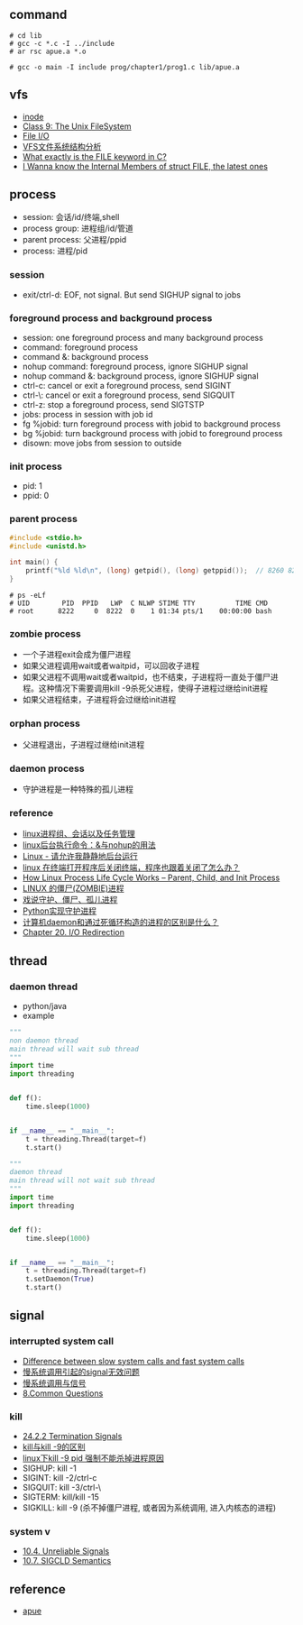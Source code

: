 ## command

```
# cd lib
# gcc -c *.c -I ../include
# ar rsc apue.a *.o
```

```
# gcc -o main -I include prog/chapter1/prog1.c lib/apue.a
```

## vfs

- [inode](https://en.wikipedia.org/wiki/Inode)
- [Class 9: The Unix FileSystem](https://www.usna.edu/Users/cs/wcbrown/courses/IC221/classes/L09/Class.html)
- [File I/O](http://man7.org/training/download/lusp_fileio_slides.pdf)
- [VFS文件系统结构分析](http://blog.jobbole.com/105537/)
- [What exactly is the FILE keyword in C?](https://stackoverflow.com/questions/5672746/what-exactly-is-the-file-keyword-in-c)
- [I Wanna know the Internal Members of struct FILE, the latest ones](https://stackoverflow.com/questions/17209087/i-wanna-know-the-internal-members-of-struct-file-the-latest-ones)

## process

- session: 会话/id/终端,shell
- process group: 进程组/id/管道
- parent process: 父进程/ppid
- process: 进程/pid

### session

- exit/ctrl-d: EOF, not signal. But send SIGHUP signal to jobs

### foreground process and background process

- session: one foreground process and many background process
- command: foreground process
- command &: background process
- nohup command: foreground process, ignore SIGHUP signal
- nohup command &: background process, ignore SIGHUP signal
- ctrl-c: cancel or exit a foreground process, send SIGINT
- ctrl-\\: cancel or exit a foreground process, send SIGQUIT
- ctrl-z: stop a foreground process, send SIGTSTP
- jobs: process in session with job id
- fg %jobid: turn foreground process with jobid to background process
- bg %jobid: turn background process with jobid to foreground process
- disown: move jobs from session to outside

### init process

- pid: 1
- ppid: 0

### parent process

```c
#include <stdio.h>
#include <unistd.h>

int main() {
    printf("%ld %ld\n", (long) getpid(), (long) getppid());  // 8260 8222
}
```

```
# ps -eLf
# UID        PID  PPID   LWP  C NLWP STIME TTY          TIME CMD
# root      8222     0  8222  0    1 01:34 pts/1    00:00:00 bash
```

### zombie process

- 一个子进程exit会成为僵尸进程
- 如果父进程调用wait或者waitpid，可以回收子进程
- 如果父进程不调用wait或者waitpid，也不结束，子进程将一直处于僵尸进程。这种情况下需要调用kill -9杀死父进程，使得子进程过继给init进程
- 如果父进程结束，子进程将会过继给init进程

### orphan process

- 父进程退出，子进程过继给init进程

### daemon process

- 守护进程是一种特殊的孤儿进程

### reference

- [linux进程组、会话以及任务管理](https://andrewpqc.github.io/2018/10/31/linux-process-group-and-session-and-jobs-manage/)
- [linux后台执行命令：&与nohup的用法](https://zhuanlan.zhihu.com/p/59297350)
- [Linux - 请允许我静静地后台运行](https://zhuanlan.zhihu.com/p/32254479)
- [linux 在终端打开程序后关闭终端，程序也跟着关闭了怎么办？](https://www.zhihu.com/question/442188249)
- [How Linux Process Life Cycle Works – Parent, Child, and Init Process](https://www.thegeekstuff.com/2013/07/linux-process-life-cycle/)
- [LINUX 的僵尸(ZOMBIE)进程](https://coolshell.cn/articles/656.html)
- [戏说守护、僵尸、孤儿进程](https://zhuanlan.zhihu.com/p/21250530)
- [Python实现守护进程](https://zhuanlan.zhihu.com/p/25118420)
- [计算机daemon和通过死循环构造的进程的区别是什么？](https://www.zhihu.com/question/385503175)
- [Chapter 20. I/O Redirection](https://tldp.org/LDP/abs/html/io-redirection.html)

## thread

### daemon thread

- python/java
- example

```python
"""
non daemon thread
main thread will wait sub thread
"""
import time
import threading


def f():
    time.sleep(1000)


if __name__ == "__main__":
    t = threading.Thread(target=f)
    t.start()
```

```python
"""
daemon thread
main thread will not wait sub thread
"""
import time
import threading


def f():
    time.sleep(1000)


if __name__ == "__main__":
    t = threading.Thread(target=f)
    t.setDaemon(True)
    t.start()
```

## signal

### interrupted system call

- [Difference between slow system calls and fast system calls](https://unix.stackexchange.com/questions/14293/difference-between-slow-system-calls-and-fast-system-calls)
- [慢系统调用引起的signal无效问题](http://xiaorui.cc/2017/07/19/%E6%85%A2%E7%B3%BB%E7%BB%9F%E8%B0%83%E7%94%A8%E5%BC%95%E8%B5%B7%E7%9A%84signal%E6%97%A0%E6%95%88%E9%97%AE%E9%A2%98/)
- [慢系统调用与信号](https://www.cnblogs.com/diegodu/p/3973080.html)
- [8.Common Questions](http://beej.us/guide/bgnet/html/multi/faq.html)

### kill

- [24.2.2 Termination Signals](https://www.gnu.org/software/libc/manual/html_node/Termination-Signals.html)
- [kill与kill -9的区别](https://blog.csdn.net/u010486679/article/details/78415666)
- [linux下kill -9 pid 强制不能杀掉进程原因](https://www.cnblogs.com/xubiao/p/6497390.html)
- SIGHUP: kill -1
- SIGINT: kill -2/ctrl-c
- SIGQUIT: kill -3/ctrl-\\
- SIGTERM: kill/kill -15
- SIGKILL: kill -9 (杀不掉僵尸进程, 或者因为系统调用, 进入内核态的进程)

### system v

- [10.4. Unreliable Signals](http://poincare.matf.bg.ac.rs/~ivana/courses/ps/sistemi_knjige/pomocno/apue/APUE/0201433079/ch10lev1sec4.html#ch10lev1sec4)
- [10.7. SIGCLD Semantics](http://poincare.matf.bg.ac.rs/~ivana/courses/ps/sistemi_knjige/pomocno/apue/APUE/0201433079/ch10lev1sec7.html)

## reference

- [apue](http://www.apuebook.com/)
